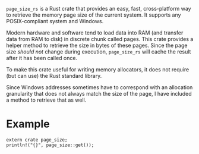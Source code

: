 `page_size_rs` is a Rust crate that provides an easy, fast, cross-platform way to retrieve the memory page size of the current system. It supports any POSIX-compliant system and Windows.

Modern hardware and software tend to load data into RAM (and transfer data from RAM to disk) in discrete chunk called pages. This crate provides a helper method to retrieve the size in bytes of these pages. Since the page size *should not* change during execution, `page_size_rs` will cache the result after it has been called once. 

To make this crate useful for writing memory allocators, it does not require (but can use) the Rust standard library.

Since Windows addresses sometimes have to correspond with an allocation granularity that does not always match the size of the page, I have included a method to retrieve that as well.

# Example

```
extern crate page_size;
println!("{}", page_size::get());
```
